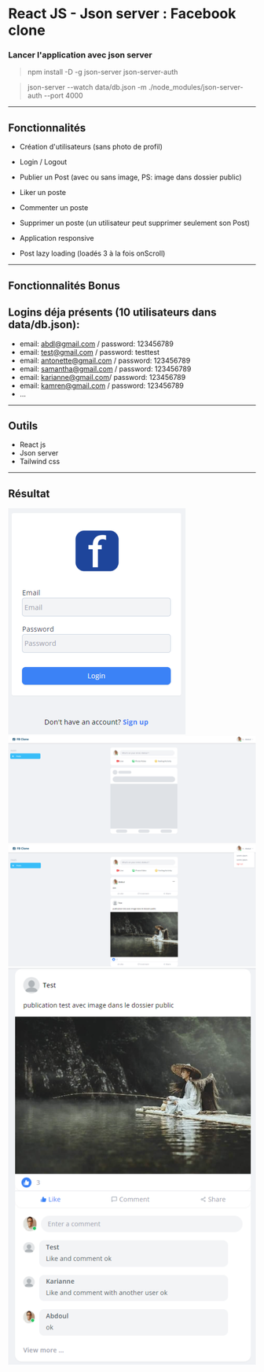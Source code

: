 # React JS - Json server : Facebook clone

### Lancer l'application avec json server

> npm install -D -g json-server json-server-auth

> json-server --watch data/db.json -m ./node_modules/json-server-auth --port 4000

---

## Fonctionnalités

- Création d'utilisateurs (sans photo de profil)
- Login / Logout
- Publier un Post (avec ou sans image, PS: image dans dossier public)
- Liker un poste
- Commenter un poste
- Supprimer un poste (un utilisateur peut supprimer seulement son Post)

- Application responsive
- Post lazy loading (loadés 3 à la fois onScroll)

---

## Fonctionnalités Bonus

## Logins déja présents (10 utilisateurs dans data/db.json):

- email: abdl@gmail.com / password: 123456789
- email: test@gmail.com / password: testtest
- email: antonette@gmail.com / password: 123456789
- email: samantha@gmail.com / password: 123456789
- email: karianne@gmail.com/ password: 123456789
- email: kamren@gmail.com / password: 123456789
- ...

---

## Outils

- React js
- Json server
- Tailwind css

---

## Résultat

![login](./public/finished/login.png)
![loader](./public/finished/vide.png)
![posts](./public/finished/posts.png)
![like_comment](./public/finished/like_comment.png)
